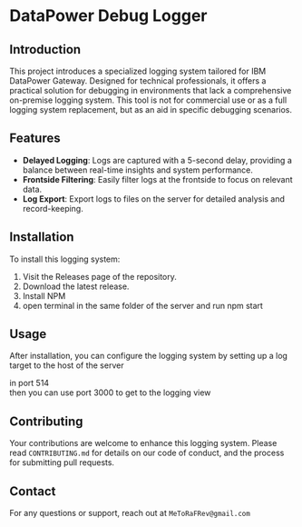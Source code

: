 # DataPower Debug Logger

## Introduction

This project introduces a specialized logging system tailored for IBM DataPower Gateway. Designed for technical professionals, it offers a practical solution for debugging in environments that lack a comprehensive on-premise logging system. This tool is not for commercial use or as a full logging system replacement, but as an aid in specific debugging scenarios.

## Features

- **Delayed Logging**: Logs are captured with a 5-second delay, providing a balance between real-time insights and system performance.
- **Frontside Filtering**: Easily filter logs at the frontside to focus on relevant data.
- **Log Export**: Export logs to files on the server for detailed analysis and record-keeping.

## Installation

To install this logging system:

1.  Visit the Releases page of the repository.
2.  Download the latest release.
3.  Install NPM
4.  open terminal in the same folder of the server and run npm start

## Usage

After installation, you can configure the logging system by setting up a log target to the host of the server

in port 514  
then you can use port 3000 to get to the logging view

## Contributing

Your contributions are welcome to enhance this logging system. Please read `CONTRIBUTING.md` for details on our code of conduct, and the process for submitting pull requests.

## Contact

For any questions or support, reach out at `MeToRaFRev@gmail.com`
